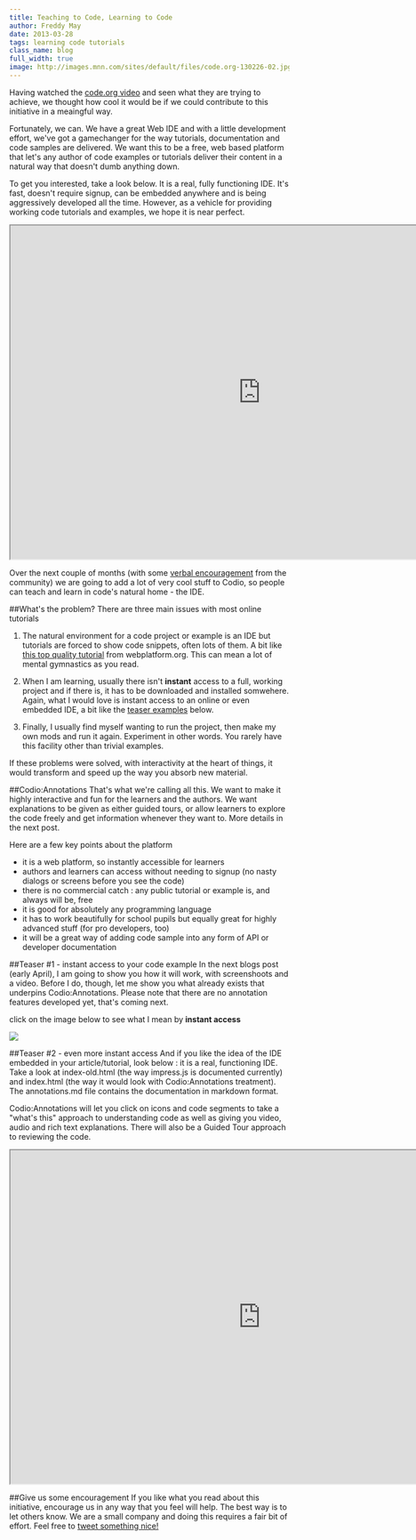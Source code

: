```yaml
---
title: Teaching to Code, Learning to Code
author: Freddy May
date: 2013-03-28
tags: learning code tutorials
class_name: blog
full_width: true
image: http://images.mnn.com/sites/default/files/code.org-130226-02.jpg
---
```


Having watched the [code.org video](http://www.youtube.com/v/nKIu9yen5nc) and seen what they are trying to achieve, we thought how cool it would be if we could contribute to this initiative in a meaingful way. 

Fortunately, we can. We have a great Web IDE and with a little development effort, we've got a gamechanger for the way tutorials, documentation and code samples are delivered. We want this to be a free, web based platform that let's any author of code examples or tutorials deliver their content in a natural way that doesn't dumb anything down.

To get you interested, take a look below. It is a real, fully functioning IDE. It's fast, doesn't require signup, can be embedded anywhere and is being aggressively developed all the time. However, as a vehicle for providing working code tutorials and examples, we hope it is near perfect.

<iframe style="width:900px; height:600px" src="https://codio.com/fmay/Impress/tree/Impress/index.html"></iframe>

Over the next couple of months (with some <a href="http://twitter.com/home/?status=Codio%20is%20about%20to%20build%20some%20cool%20stuff%20to%20help%20developers%20of%20any%20skill%20level%20learn%20to%20%23code%20https%3A%2F%2Fcodio.com%2Fblog%2F2013%2F03%2Fcodio-for-education%2F" target="_blank">verbal encouragement</a> from the community) we are going to add a lot of very cool stuff to Codio, so people can teach and learn in code's natural home - the IDE.

##What's the problem?
There are three main issues with most online tutorials

1. The natural environment for a code project or example is an IDE but tutorials are forced to show code snippets, often lots of them. A bit like <a href="http://docs.webplatform.org/wiki/tutorials/creating_and_modifying_html" target="_blank">this top quality tutorial</a> from webplatform.org. This can mean a lot of mental gymnastics as you read.

1. When I am learning, usually there isn't **instant** access to a full, working project and if there is, it has to be downloaded and installed somwehere. Again, what I would love is instant access to an online or even embedded IDE, a bit like the <a href="#teasers">teaser examples</a> below.

1. Finally, I usually find myself wanting to run the project, then make my own mods and run it again. Experiment in other words. You rarely have this facility other than trivial examples.

If these problems were solved, with interactivity at the heart of things, it would transform and speed up the way you absorb new material.

##Codio:Annotations
That's what we're calling all this. We want to make it highly interactive and fun for the learners and the authors. We want explanations to be given as either guided tours, or allow learners to explore the code freely and get information whenever they want to. More details in the next post.

Here are a few key points about the platform

- it is a web platform, so instantly accessible for learners
- authors and learners can access without needing to signup (no nasty dialogs or screens before you see the code)
- there is no commercial catch : any public tutorial or example is, and always will be, free
- it is good for absolutely any programming language
- it has to work beautifully for school pupils but equally great for highly advanced stuff (for pro developers, too)
- it will be a great way of adding code sample into any form of API or developer documentation

<a name="teasers"></a>
##Teaser #1 - instant access to your code example
In the next blogs post (early April), I am going to show you how it will work, with screenshoots and a video. Before I do, though, let me show you what already exists that underpins Codio:Annotations. Please note that there are no annotation features developed yet, that's coming next.

click on the image below to see what I mean by **instant access**

<a href="https://codio.com/fmay/Impress/tree/Impress/index.html" target="_blank"><img src="/img/blog/codio-widget.png"></a>

##Teaser #2 - even more instant access
And if you like the idea of the IDE embedded in your article/tutorial, look below : it is a real, functioning IDE. Take a look at index-old.html (the way impress.js is documented currently) and index.html (the way it would look with Codio:Annotations treatment). The annotations.md file contains the documentation in markdown format.

Codio:Annotations will let you click on icons and code segments to take a "what's this" approach to understanding code as well as giving you video, audio and rich text explanations. There will also be a Guided Tour approach to reviewing the code.

<iframe style="width:900px; height:600px" src="https://codio.com/fmay/Impress/tree/Impress/index.html"></iframe>

##Give us some encouragement
If you like what you read about this initiative, encourage us in any way that you feel will help. The best way is to let others know. We are a small company and doing this requires a fair bit of effort. Feel free to <a href="http://twitter.com/home/?status=Codio%20is%20about%20to%20build%20some%20cool%20stuff%20to%20help%20developers%20of%20any%20skill%20level%20learn%20to%20%23code%20https%3A%2F%2Fcodio.com%2Fblog%2F2013%2F03%2Fcodio-for-education%2F" target="_blank">tweet something nice!</a>

